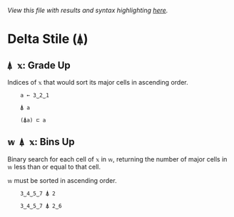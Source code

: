 *View this file with results and syntax highlighting [here](https://mlochbaum.github.io/BQN/help/gradeup_binsup.html).*

# Delta Stile (`⍋`)

## `⍋ 𝕩`: Grade Up

Indices of `𝕩` that would sort its major cells in ascending order.

        a ← 3‿2‿1

        ⍋ a

        (⍋a) ⊏ a




## `𝕨 ⍋ 𝕩`: Bins Up

Binary search for each cell of `𝕩` in `𝕨`, returning the number of major cells in `𝕨` less than or equal to that cell.

`𝕨` must be sorted in ascending order.

        3‿4‿5‿7 ⍋ 2

        3‿4‿5‿7 ⍋ 2‿6
